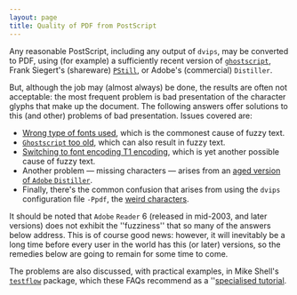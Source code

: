 ```yaml
---
layout: page
title: Quality of PDF from PostScript
---
```





Any reasonable PostScript, including any output of `dvips`, may be
converted to PDF, using (for example) a sufficiently recent
version of [`ghostscript`](http://www.ghostscript.com/),
Frank Siegert's (shareware)
[`PStill`](http://www.pstill.com/), or Adobe's (commercial)
`Distiller`.


But, although the job may (almost always) be done, the results are
often not acceptable: the most frequent problem is bad presentation of
the character glyphs that make up the document.  The following answers
offer solutions to this (and other) problems of bad presentation.
Issues covered are:
  

-  [Wrong type of fonts used](./FAQ-fuzzy-type3.html), which is
    the commonest cause of fuzzy text.
-  [`Ghostscript` too old](./FAQ-fuzzy-gs.html),
    which can also result in fuzzy text.
-  [Switching to font encoding T1 encoding](./FAQ-fuzzy-T1.html),
    which is yet another possible cause of fuzzy text.
-  Another problem&nbsp;&mdash; missing characters&nbsp;&mdash; arises from an
    [aged version of `Adobe`&nbsp;`Distiller`](./FAQ-distill-prob.html).
-  Finally, there's the common confusion that arises from using the
    `dvips` configuration file `-Ppdf`, the 
    [weird characters](./FAQ-charshift.html).


It should be noted that `Adobe` 
`Reader`&nbsp;6 (released in mid-2003, and later versions) does
not exhibit the ''fuzziness'' that so many of the answers below
address.  This is of course good news: however, it will inevitably be
a long time before every user in the world has this (or later)
versions, so the remedies below are going to remain for some time to
come.


The problems are also discussed, with practical examples, in Mike
Shell's [`testflow`](http://ctan.org/pkg/testflow) package, which these FAQs recommend as a
''[specialised tutorial](./FAQ-tutbitslatex.html).




